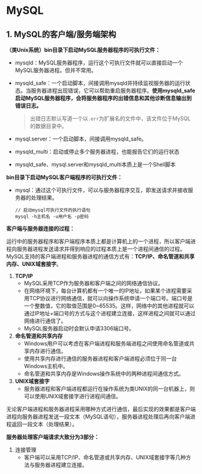 # MySQL

## 1. MySQL的客户端/服务端架构

**（类Unix系统）bin目录下启动MySQL服务器程序的可执行文件：**

- mysqld：MySQL服务器程序，运行这个可执行文件就可以直接启动一个MySQL服务器进程。但并不常用。

- mysqld_safe：一个启动脚本，间接调用mysqld并持续监视服务器的运行状态。当服务器进程出现错误，它可以帮助重启服务器程序。**使用mysqld_safe启动MySQL服务器程序，会将服务器程序的出错信息和其他诊断信息输出到错误日志。**

  > 出错日志默认写道一个以`.err`为扩展名的文件中，该文件位于MySQL的数据目录中。

- mysql.server：一个启动脚本，间接调用mysqld_safe。

- mysqld_multi：启动或停止多个服务器进程，也能报告它们的运行状态

- mysqld_safe、mysql.server和mysqld_multi本质上是一个Shell脚本

**bin目录下启动MySQL客户端程序的可执行文件：**

- mysql：通过这个可执行文件，可以与服务器程序交互，即发送请求并接收服务器的处理结果。

  ```
  // 启动mysql可执行文件的执行语句
  mysql -h主机名 -u用户名 -p密码
  ```

**客户端与服务器连接的过程：**

运行中的服务器程序和客户端程序本质上都是计算机上的一个进程，所以客户端进程向服务器进程发送请求并得到响应的过程本质上是一个进程间通信的过程。MySQL支持的客户端进程和服务器进程的通信方式有：**TCP/IP、命名管道和共享内存、UNIX域套接字**。

1. **TCP/IP**
   - MySQL采用TCP作为服务器和客户端之间的网络通信协议。
   - 在网络环境下，每台计算机都有一个唯一的IP地址，如果某个进程需要采用TCP协议进行网络通信，就可以向操作系统申请一个端口号。端口号是一个整数值，它的取值范围是0~65535。这样，网络中的其他进程就可以通过IP地址+端口号的方式与这个进程建立连接，这样进程之间就可以通过网络进行通信了。
   - MySQL服务器启动时会默认申请3306端口号。
2. **命名管道和共享内存**
   - Windows用户可以考虑在客户端进程和服务端进程之间使用命名管道或共享内存进行通信。
   - 使用共享内存进行通信的服务器进程和客户端进程必须位于同一台Windows主机中。
   - 命名管道和共享内存是Windows操作系统中的两种进程间通信方式。
3. **UNIX域套接字**
   - 服务器进程和客户端进程都运行在操作系统为类UNIX的同一台机器上，则可以使用UNIX域套接字进行进程间通信。

无论客户端进程和服务器进程采用哪种方式进行通信，最后实现的效果都是客户端进程向服务器进程发送一段文本（MySQL语句），服务器进程处理后再向客户端进程返回一段文本（处理结果）。

**服务器处理客户端请求大致分为3部分：**

1. 连接管理
   - 客户端可以采用TCP/IP、命名管道或共享内存、UNIX域套接字等几种方法与服务器进程建立连接。


